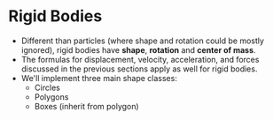 # Rigid Bodies

- Different than particles (where shape and rotation could be mostly ignored), rigid bodies have **shape**, **rotation** and **center of mass**.
- The formulas for displacement, velocity, acceleration, and forces discussed in the previous sections apply as well for rigid bodies.
- We'll implement three main shape classes:
  - Circles
  - Polygons
  - Boxes (inherit from polygon)
